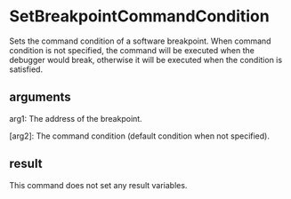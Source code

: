 # SetBreakpointCommandCondition

Sets the command condition of a software breakpoint. When command condition is not specified, the command will be executed when the debugger would break, otherwise it will be executed when the condition is satisfied.

## arguments

arg1: The address of the breakpoint.

\[arg2\]: The command condition (default condition when not specified).

## result

This command does not set any result variables.

